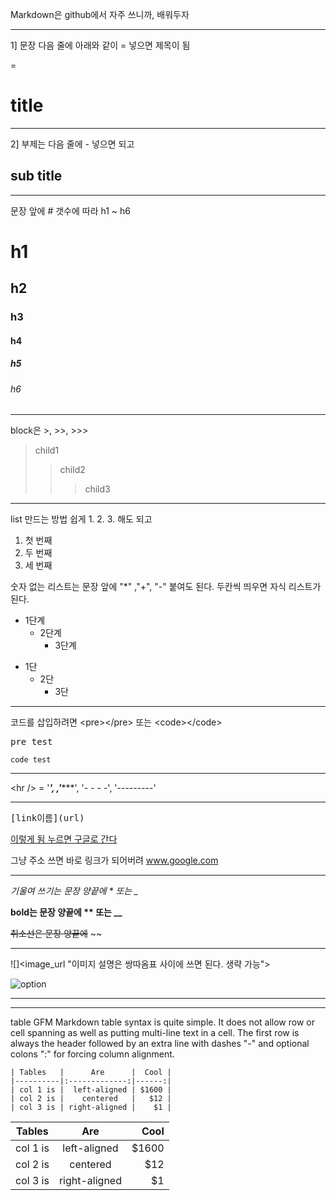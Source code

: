 Markdown은 github에서 자주 쓰니까, 배워두자

***

1] 문장 다음 줄에 아래와 같이 = 넣으면 제목이 됨

=

title
=


***


2] 부제는 다음 줄에 - 넣으면 되고

sub title
-


***


문장 앞에 # 갯수에 따라 h1 ~ h6

# h1
## h2
### h3
#### h4
##### h5
###### h6


***


block은 >, >>, >>>
>child1
>>child2
>>>child3


***


list 만드는 방법 쉽게 1. 2. 3. 해도 되고
1. 첫 번째
2. 두 번째
3. 세 번째


숫자 없는 리스트는 문장 앞에 "*" ,"+", "-" 붙여도 된다. 두칸씩 띄우면 자식 리스트가 된다.

* 1단계
  - 2단계
    + 3단계
 
+ 1단
  + 2단
    + 3단
 

***


코드를 삽입하려면 &lt;pre&gt;&lt;/pre&gt; 또는 &lt;code&gt;&lt;/code&gt;
<pre>pre test</pre>
<code>code test</code>


***


&lt;hr /&gt; = '***', ,'******', '- - - -', '---------'


***


<pre>[link이름](url)</pre>

[이렇게 됨 누르면 구글로 간다](www.google.com)

그냥 주소 쓰면 바로 링크가 되어버려 www.google.com


***


*기울여 쓰기는 문장 양끝에 * 또는 _*

**bold는 문장 양끝에 ** 또는 __**

~~취소선은 문장 양끝에~~ ~~


*****


![]&lt;image_url "이미지 설명은 쌍따옴표 사이에 쓰면 된다. 생략 가능"&gt;

![](https://www.google.co.kr/images/branding/googlelogo/2x/googlelogo_color_272x92dp.png "option")


*****



---

table 
GFM Markdown table syntax is quite simple. It does not allow row or cell spanning as well as putting multi-line text in a cell. The first row is always the header followed by an extra line with dashes "-" and optional colons ":" for forcing column alignment.
```
| Tables   |      Are      |  Cool |
|----------|:-------------:|------:|
| col 1 is |  left-aligned | $1600 |
| col 2 is |    centered   |   $12 |
| col 3 is | right-aligned |    $1 |
```

| Tables   |      Are      |  Cool |
|----------|:-------------:|------:|
| col 1 is |  left-aligned | $1600 |
| col 2 is |    centered   |   $12 |
| col 3 is | right-aligned |    $1 |
